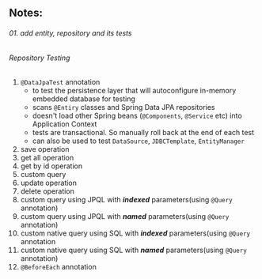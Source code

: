 ## Notes:

###### 01. add entity, repository and its tests

###### Repository Testing

1. `@DataJpaTest` annotation
   - to test the persistence layer that will autoconfigure in-memory embedded database for testing
   - scans `@Entiry` classes and Spring Data JPA repositories
   - doesn't load other Spring beans (`@Components`, `@Service` etc) into Application Context
   - tests are transactional. So manually roll back at the end of each test
   - can also be used to test `DataSource`, `JDBCTemplate`, `EntityManager`
2. save operation
3. get all operation
4. get by id operation
5. custom query
6. update operation
7. delete operation
8. custom query using JPQL with _**indexed**_ parameters(using `@Query` annotation)
9. custom query using JPQL with _**named**_ parameters(using `@Query` annotation)
10. custom native query using SQL with _**indexed**_ parameters(using `@Query` annotation
11. custom native query using SQL with _**named**_ parameters(using `@Query` annotation)
12. `@BeforeEach` annotation

